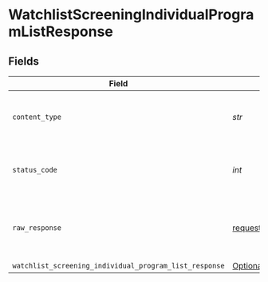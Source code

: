 # WatchlistScreeningIndividualProgramListResponse


## Fields

| Field                                                                                                                                              | Type                                                                                                                                               | Required                                                                                                                                           | Description                                                                                                                                        |
| -------------------------------------------------------------------------------------------------------------------------------------------------- | -------------------------------------------------------------------------------------------------------------------------------------------------- | -------------------------------------------------------------------------------------------------------------------------------------------------- | -------------------------------------------------------------------------------------------------------------------------------------------------- |
| `content_type`                                                                                                                                     | *str*                                                                                                                                              | :heavy_check_mark:                                                                                                                                 | HTTP response content type for this operation                                                                                                      |
| `status_code`                                                                                                                                      | *int*                                                                                                                                              | :heavy_check_mark:                                                                                                                                 | HTTP response status code for this operation                                                                                                       |
| `raw_response`                                                                                                                                     | [requests.Response](https://requests.readthedocs.io/en/latest/api/#requests.Response)                                                              | :heavy_check_mark:                                                                                                                                 | Raw HTTP response; suitable for custom response parsing                                                                                            |
| `watchlist_screening_individual_program_list_response`                                                                                             | [Optional[components.WatchlistScreeningIndividualProgramListResponse]](../../models/components/watchlistscreeningindividualprogramlistresponse.md) | :heavy_minus_sign:                                                                                                                                 | OK                                                                                                                                                 |
